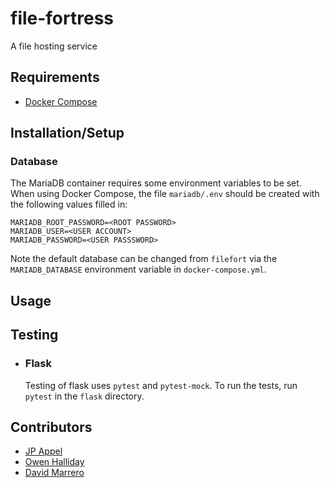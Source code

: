 # file-fortress

A file hosting service

## Requirements

* [Docker Compose](https://docs.docker.com/compose/install/)

## Installation/Setup

### Database

The MariaDB container requires some environment variables to be set.
When using Docker Compose, the file `mariadb/.env` should be created with the following values filled in:

```
MARIADB_ROOT_PASSWORD=<ROOT PASSWORD>
MARIADB_USER=<USER ACCOUNT>
MARIADB_PASSWORD=<USER PASSSWORD>
```

Note the default database can be changed from `filefort` via the `MARIADB_DATABASE` environment variable in `docker-compose.yml`.

## Usage


## Testing

* ### Flask
    Testing of flask uses `pytest` and `pytest-mock`. To run the tests, run `pytest` in the `flask` directory.

## Contributors

* [JP Appel](https://github.com/jpappel)
* [Owen Halliday](https://github.com/drekdrek)
* [David Marrero](https://github.com/badlydrawnface)
